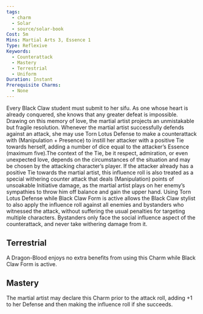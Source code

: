 ```yaml
---
tags:
  - charm
  - Solar
  - source/solar-book
Cost: 5m
Mins: Martial Arts 3, Essence 1
Type: Reflexive
Keywords:
  - Counterattack
  - Mastery
  - Terrestrial
  - Uniform
Duration: Instant
Prerequisite Charms:
  - None
---
```

Every Black Claw student must submit to her sifu. As one whose heart is already conquered, she knows that any greater defeat is impossible. Drawing on this memory of love, the martial artist projects an unmistakable but fragile resolution. Whenever the martial artist successfully defends against an attack, she may use Torn Lotus Defense to make a counterattack with (Manipulation + Presence) to instill her attacker with a positive Tie towards herself, adding a number of dice equal to the attacker’s Essence (maximum five).The context of the Tie, be it respect, admiration, or even unexpected love, depends on the circumstances of the situation and may be chosen by the attacking character’s player. If the attacker already has a positive Tie towards the martial artist, this influence roll is also treated as a special withering counter attack that deals (Manipulation) points of unsoakable Initiative damage, as the martial artist plays on her enemy’s sympathies to throw him off balance and gain the upper hand. Using Torn Lotus Defense while Black Claw Form is active allows the Black Claw stylist to also apply the influence roll against all enemies and bystanders who witnessed the attack, without suffering the usual penalties for targeting multiple characters. Bystanders only face the social influence aspect of the counterattack, and never take withering damage from it. 

## Terrestrial

A Dragon-Blood enjoys no extra benefits from using this Charm while Black Claw Form is active. 

## Mastery

The martial artist may declare this Charm prior to the attack roll, adding +1 to her Defense and then making the influence roll if she succeeds.